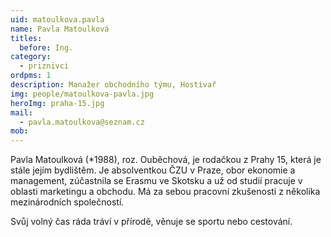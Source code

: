 ```yaml
---
uid: matoulkova.pavla
name: Pavla Matoulková
titles:
  before: Ing.
category:
  - priznivci
ordpms: 1
description: Manažer obchodního týmu, Hostivař
img: people/matoulkova-pavla.jpg 
heroImg: praha-15.jpg
mail:
  - pavla.matoulkova@seznam.cz
mob:
---
```


Pavla Matoulková (*1988), roz. Ouběchová, je rodačkou z Prahy 15, která je stále jejím bydlištěm. Je absolventkou ČZU v Praze, obor ekonomie a management, zúčastnila se Erasmu ve Skotsku a už od studií pracuje v oblasti marketingu a obchodu. Má za sebou pracovní zkušenosti z několika mezinárodních společností.
 
Svůj volný čas ráda tráví v přírodě, věnuje se sportu nebo cestování. 
